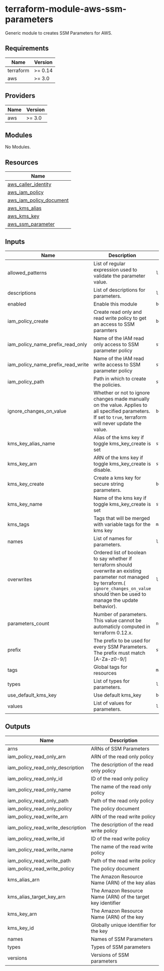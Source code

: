 # terraform-module-aws-ssm-parameters

Generic module to creates SSM Parameters for AWS.

<!-- BEGINNING OF PRE-COMMIT-TERRAFORM DOCS HOOK -->
## Requirements

| Name | Version |
|------|---------|
| terraform | >= 0.14 |
| aws | >= 3.0 |

## Providers

| Name | Version |
|------|---------|
| aws | >= 3.0 |

## Modules

No Modules.

## Resources

| Name |
|------|
| [aws_caller_identity](https://registry.terraform.io/providers/hashicorp/aws/latest/docs/data-sources/caller_identity) |
| [aws_iam_policy](https://registry.terraform.io/providers/hashicorp/aws/latest/docs/resources/iam_policy) |
| [aws_iam_policy_document](https://registry.terraform.io/providers/hashicorp/aws/latest/docs/data-sources/iam_policy_document) |
| [aws_kms_alias](https://registry.terraform.io/providers/hashicorp/aws/latest/docs/resources/kms_alias) |
| [aws_kms_key](https://registry.terraform.io/providers/hashicorp/aws/latest/docs/resources/kms_key) |
| [aws_ssm_parameter](https://registry.terraform.io/providers/hashicorp/aws/latest/docs/resources/ssm_parameter) |

## Inputs

| Name | Description | Type | Default | Required |
|------|-------------|------|---------|:--------:|
| allowed\_patterns | List of regular expression used to validate the parameter value. | `list` | `[]` | no |
| descriptions | List of descriptions for parameters. | `list(string)` | `[]` | no |
| enabled | Enable this module | `bool` | `true` | no |
| iam\_policy\_create | Create read only and read write policy to get an access to SSM paramters | `bool` | `false` | no |
| iam\_policy\_name\_prefix\_read\_only | Name of the IAM read only access to SSM parameter policy | `string` | `null` | no |
| iam\_policy\_name\_prefix\_read\_write | Name of the IAM read write access to SSM parameter policy | `string` | `null` | no |
| iam\_policy\_path | Path in which to create the policies. | `string` | `"/"` | no |
| ignore\_changes\_on\_value | Whether or not to ignore changes made manually on the value. Applies to all specified parameters. If set to `true`, terraform will never update the value. | `bool` | `false` | no |
| kms\_key\_alias\_name | Alias of the kms key if toggle kms\_key\_create is set | `string` | `""` | no |
| kms\_key\_arn | ARN of the kms key if toggle kms\_key\_create is disable. | `string` | `""` | no |
| kms\_key\_create | Create a kms key for secure string parameters. | `bool` | `false` | no |
| kms\_key\_name | Name of the kms key if toggle kms\_key\_create is set | `string` | `""` | no |
| kms\_tags | Tags that will be merged with variable tags for the kms key | `map` | `{}` | no |
| names | List of names for parameters. | `list(string)` | n/a | yes |
| overwrites | Ordered list of boolean to say whether if terraform should overwrite an existing parameter not managed by terraform.( `ignore_changes_on_value` should then be used to manage the update behavior). | `list(bool)` | `[]` | no |
| parameters\_count | Number of parameters. This value cannot be automaticly computed in terraform 0.12.x. | `number` | `0` | no |
| prefix | The prefix to be used for every SSM Parameters. The prefix must match [A-Za-z0-9/] | `string` | `""` | no |
| tags | Global tags for resources | `map` | `{}` | no |
| types | List of types for parameters. | `list(string)` | n/a | yes |
| use\_default\_kms\_key | Use default kms\_key | `bool` | `false` | no |
| values | List of values for parameters. | `list(string)` | n/a | yes |

## Outputs

| Name | Description |
|------|-------------|
| arns | ARNs of SSM Parameters |
| iam\_policy\_read\_only\_arn | ARN of the read only policy |
| iam\_policy\_read\_only\_description | The description of the read only policy |
| iam\_policy\_read\_only\_id | ID of the read only policy |
| iam\_policy\_read\_only\_name | The name of the read only policy |
| iam\_policy\_read\_only\_path | Path of the read only policy |
| iam\_policy\_read\_only\_policy | The policy document |
| iam\_policy\_read\_write\_arn | ARN of the read write policy |
| iam\_policy\_read\_write\_description | The description of the read write policy |
| iam\_policy\_read\_write\_id | ID of the read write policy |
| iam\_policy\_read\_write\_name | The name of the read write policy |
| iam\_policy\_read\_write\_path | Path of the read write policy |
| iam\_policy\_read\_write\_policy | The policy document |
| kms\_alias\_arn | The Amazon Resource Name (ARN) of the key alias |
| kms\_alias\_target\_key\_arn | The Amazon Resource Name (ARN) of the target key identifier |
| kms\_key\_arn | The Amazon Resource Name (ARN) of the key |
| kms\_key\_id | Globally unique identifier for the key |
| names | Names of SSM Parameters |
| types | Types of SSM parameters |
| versions | Versions of SSM parameters |
<!-- END OF PRE-COMMIT-TERRAFORM DOCS HOOK -->
